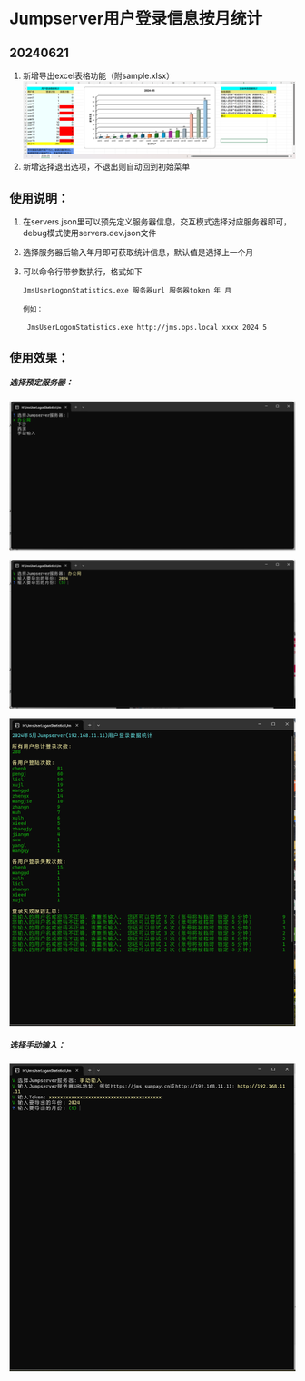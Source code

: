# Jumpserver用户登录信息按月统计



## 20240621

1. 新增导出excel表格功能（附sample.xlsx）
![](pics\5.png)
2. 新增选择退出选项，不退出则自动回到初始菜单

   



## 使用说明：

1. 在servers.json里可以预先定义服务器信息，交互模式选择对应服务器即可，debug模式使用servers.dev.json文件

2. 选择服务器后输入年月即可获取统计信息，默认值是选择上一个月

3. 可以命令行带参数执行，格式如下

   ```
   JmsUserLogonStatistics.exe 服务器url 服务器token 年 月
   
   例如：
   
    JmsUserLogonStatistics.exe http://jms.ops.local xxxx 2024 5
   ```
   
   

## 使用效果：

##### 选择预定服务器：

![](pics\1.png)



![](pics\2.png)



![](pics\3.png)



##### 选择手动输入：

![](pics\4.png)